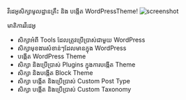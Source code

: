  វីដេអូសិក្សាមូលដ្ឋានគ្រឹះ និង បង្កើត WordPressTheme!
![screenshot](https://user-images.githubusercontent.com/113760359/209821814-a17abe61-7ac7-43cb-85ee-ad2c1226cd5e.png)

 មាតិការវីដេអូ

- សិក្សាអំពី Tools ដែលត្រូវប្រើប្រាស់ជាមួយ WordPress
- សិក្សាមុខងារសំខាន់ៗដែលមានក្នុង WordPress
- បង្កើត WordPress Theme
- សិក្សា និងប្រើប្រាស់ Plugins ក្នុងការបង្កើត Theme
- សិក្សា និងបង្កើត Block Theme
- សិក្សា បង្កើត និងប្រើប្រាស់ Custom Post Type
- សិក្សា បង្កើត និងប្រើប្រាស់ Custom Taxonomy
